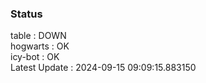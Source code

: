 ### Status


table : DOWN  
hogwarts : OK  
icy-bot : OK  
Latest Update : 2024-09-15 09:09:15.883150

